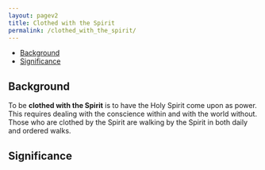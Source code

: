 ```yaml
---
layout: pagev2
title: Clothed with the Spirit
permalink: /clothed_with_the_spirit/
---
```

- [Background](#background)
- [Significance](#significance)

## Background

To be **clothed with the Spirit** is to have the Holy Spirit come upon as power. This requires dealing with the conscience within and with the world without. Those who are clothed by the Spirit are walking by the Spirit in both daily and ordered walks.

## Significance
